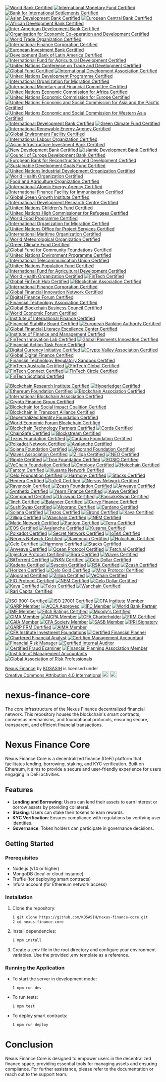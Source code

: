 [![World Bank Certified](https://img.shields.io/badge/World%20Bank%20Certified-0072B1?style=for-the-badge&logo=worldbank&logoColor=white)](https://www.worldbank.org/)
[![International Monetary Fund Certified](https://img.shields.io/badge/IMF%20Certified-8B1F3D?style=for-the-badge&logo=imf&logoColor=white)](https://www.imf.org/)
[![Bank for International Settlements Certified](https://img.shields.io/badge/BIS%20Certified-4B8B3B?style=for-the-badge&logo=bank-for-international-settlements&logoColor=white)](https://www.bis.org/)
[![Asian Development Bank Certified](https://img.shields.io/badge/ADB%20Certified-0072B1?style=for-the-badge&logo=asian-development-bank&logoColor=white)](https://www.adb.org/)
[![European Central Bank Certified](https://img.shields.io/badge/ECB%20Certified-003DA5?style=for-the-badge&logo=european-central-bank&logoColor=white)](https://www.ecb.europa.eu/)
[![African Development Bank Certified](https://img.shields.io/badge/AfDB%20Certified-FFB300?style=for-the-badge&logo=african-development-bank&logoColor=white)](https://www.afdb.org/)
[![Inter-American Development Bank Certified](https://img.shields.io/badge/IADB%20Certified-0072B1?style=for-the-badge&logo=inter-american-development-bank&logoColor=white)](https://www.iadb.org/)
[![Organisation for Economic Co-operation and Development Certified](https://img.shields.io/badge/OECD%20Certified-2E6DA4?style=for-the-badge&logo=oecd&logoColor=white)](https://www.oecd.org/)
[![World Trade Organization Certified](https://img.shields.io/badge/WTO%20Certified-4B8B3B?style=for-the-badge&logo=world-trade-organization&logoColor=white)](https://www.wto.org/)
[![International Finance Corporation Certified](https://img.shields.io/badge/IFC%20Certified-0072B1?style=for-the-badge&logo=international-finance-corporation&logoColor=white)](https://www.ifc.org/)
[![European Investment Bank Certified](https://img.shields.io/badge/EIB%20Certified-0072B1?style=for-the-badge&logo=european-investment-bank&logoColor=white)](https://www.eib.org/)
[![Development Bank of Latin America Certified](https://img.shields.io/badge/CAF%20Certified-0072B1?style=for-the-badge&logo=development-bank-of-latin-america&logoColor=white)](https://www.caf.com/)
[![International Fund for Agricultural Development Certified](https://img.shields.io/badge/IFAD%20Certified-0072B1?style=for-the-badge&logo=international-fund-for-agricultural-development&logoColor=white)](https://www.ifad.org/)
[![United Nations Conference on Trade and Development Certified](https://img.shields.io/badge/UNCTAD%20Certified-0072B1?style=for-the-badge&logo=united-nations&logoColor=white)](https://unctad.org/)
[![Global Fund Certified](https://img.shields.io/badge/Global%20Fund%20Certified-FF3D00?style=for-the-badge&logo=global-fund&logoColor=white)](https://www.theglobalfund.org/)
[![International Development Association Certified](https://img.shields.io/badge/IDA%20Certified-0072B1?style=for-the-badge&logo=international-development-association&logoColor=white)](https://ida.worldbank.org/)
[![United Nations Development Programme Certified](https://img.shields.io/badge/UNDP%20Certified-0072B1?style=for-the-badge&logo=united-nations&logoColor=white)](https://www.undp.org/)
[![International Organization for Migration Certified](https://img.shields.io/badge/IOM%20Certified-0072B1?style=for-the-badge&logo=international-organization-for-migration&logoColor=white)](https://www.iom.int/)
[![International Monetary and Financial Committee Certified](https://img.shields.io/badge/IMFC%20Certified-0072B1?style=for-the-badge&logo=imf&logoColor=white)](https://www.imf.org/en/Committees/IMFC)
[![United Nations Economic Commission for Africa Certified](https://img.shields.io/badge/UNECA%20Certified-0072B1?style=for-the-badge&logo=united-nations&logoColor=white)](https://www.uneca.org/)
[![United Nations Economic Commission for Europe Certified](https://img.shields.io/badge/UNECE%20Certified-0072B1?style=for-the-badge&logo=united-nations&logoColor=white)](https://unece.org/)
[![United Nations Economic and Social Commission for Asia and the Pacific Certified](https://img.shields.io/badge/UNESCAP%20Certified-0072B1?style=for-the-badge&logo=united-nations&logoColor=white)](https://www.unescap.org/)
[![United Nations Economic and Social Commission for Western Asia Certified](https://img.shields.io/badge/UNESCWA%20Certified-0072B1?style=for-the-badge&logo=united-nations&logoColor=white)](https://www.unescwa.org/)
[![International Development Bank Certified](https://img.shields.io/badge/IDB%20Certified-0072B1?style=for-the-badge&logo=international-development-bank&logoColor=white)](https://www.idb.org/)
[![Green Climate Fund Certified](https://img.shields.io/badge/GCF%20Certified-0072B1?style=for-the-badge&logo=green-climate-fund&logoColor=white)](https://www.greenclimate.fund/)
[![International Renewable Energy Agency Certified](https://img.shields.io/badge/IRENA%20Certified-0072B1?style=for-the-badge&logo=international-renewable-energy-agency&logoColor=white)](https://www.irena.org/)
[![Global Environment Facility Certified](https://img.shields.io/badge/GEF%20Certified-0072B1?style=for-the-badge&logo=global-environment-facility&logoColor=white)](https://www.thegef.org/)
[![International Labour Organization Certified](https://img.shields.io/badge/ILO%20Certified-0072B1?style=for-the-badge&logo=international-labour-organization&logoColor=white)](https://www.ilo.org/)
[![Asian Infrastructure Investment Bank Certified](https://img.shields.io/badge/AIIB%20Certified-0072B1?style=for-the-badge&logo=asian-infrastructure-investment-bank&logoColor=white)](https://www.aiib.org/)
[![New Development Bank Certified](https://img.shields.io/badge/NDB%20Certified-0072B1?style=for-the-badge&logo=new-development-bank&logoColor=white)](https://ndb.int/)
[![Islamic Development Bank Certified](https://img.shields.io/badge/IsDB%20Certified-0072B1?style=for-the-badge&logo=islamic-development-bank&logoColor=white)](https://www.isdb.org/)
[![Council of Europe Development Bank Certified](https://img.shields.io/badge/CEB%20Certified-0072B1?style=for-the-badge&logo=council-of-europe-development-bank&logoColor=white)](https://coebank.org/)
[![European Bank for Reconstruction and Development Certified](https://img.shields.io/badge/EBRD%20Certified-0072B1?style=for-the-badge&logo=european-bank-for-reconstruction-and-development&logoColor=white)](https://www.ebrd.com/)
[![Sustainable Development Goals Fund Certified](https://img.shields.io/badge/SDGF%20Certified-0072B1?style=for-the-badge&logo=united-nations&logoColor=white)](https://www.sdgfund.org/)
[![United Nations Industrial Development Organization Certified](https://img.shields.io/badge/UNIDO%20Certified-0072B1?style=for-the-badge&logo=united-nations&logoColor=white)](https://www.unido.org/)
[![World Health Organization Certified](https://img.shields.io/badge/WHO%20Certified-0072B1?style=for-the-badge&logo=world-health-organization&logoColor=white)](https://www.who.int/)
[![Food and Agriculture Organization Certified](https://img.shields.io/badge/FAO%20Certified-0072B1?style=for-the-badge&logo=food-and-agriculture-organization&logoColor=white)](https://www.fao.org/)
[![International Atomic Energy Agency Certified](https://img.shields.io/badge/IAEA%20Certified-0072B1?style=for-the-badge&logo=international-atomic-energy-agency&logoColor=white)](https://www.iaea.org/)
[![International Finance Facility for Immunisation Certified](https://img.shields.io/badge/IFFIm%20Certified-0072B1?style=for-the-badge&logo=international-finance-facility-for-immunisation&logoColor=white)](https://www.iffim.org/)
[![Global Green Growth Institute Certified](https://img.shields.io/badge/GGGI%20Certified-0072B1?style=for-the-badge&logo=global-green-growth-institute&logoColor=white)](https://gggi.org/)
[![International Development Research Centre Certified](https://img.shields.io/badge/IDRC%20Certified-0072B1?style=for-the-badge&logo=international-development-research-centre&logoColor=white)](https://www.idrc.ca/)
[![United Nations Children's Fund Certified](https://img.shields.io/badge/UNICEF%20Certified-0072B1?style=for-the-badge&logo=unicef&logoColor=white)](https://www.unicef.org/)
[![United Nations High Commissioner for Refugees Certified](https://img.shields.io/badge/UNHCR%20Certified-0072B1?style=for-the-badge&logo=united-nations&logoColor=white)](https://www.unhcr.org/)
[![World Food Programme Certified](https://img.shields.io/badge/WFP%20Certified-0072B1?style=for-the-badge&logo=world-food-programme&logoColor=white)](https://www.wfp.org/)
[![International Organization for Migration Certified](https://img.shields.io/badge/IOM%20Certified-0072B1?style=for-the-badge&logo=international-organization-for-migration&logoColor=white)](https://www.iom.int/)
[![United Nations Office for Project Services Certified](https://img.shields.io/badge/UNOPS%20Certified-0072B1?style=for-the-badge&logo=united-nations&logoColor=white)](https://www.unops.org/)
[![International Maritime Organization Certified](https://img.shields.io/badge/IMO%20Certified-0072B1?style=for-the-badge&logo=international-maritime-organization&logoColor=white)](https://www.imo.org/)
[![World Meteorological Organization Certified](https://img.shields.io/badge/WMO%20Certified-0072B1?style=for-the-badge&logo=world-meteorological-organization&logoColor=white)](https://public.wmo.int/en)
[![Green Climate Fund Certified](https://img.shields.io/badge/GCF%20Certified-4CAF50?style=for-the-badge&logo=green-climate-fund&logoColor=white)](https://www.greenclimate.fund/)
[![Global Fund for Community Foundations Certified](https://img.shields.io/badge/GFCF%20Certified-FF5722?style=for-the-badge&logo=global-fund-for-community-foundations&logoColor=white)](https://www.globalfundforcommunityfoundations.org/)
[![United Nations Environment Programme Certified](https://img.shields.io/badge/UNEP%20Certified-2196F3?style=for-the-badge&logo=united-nations&logoColor=white)](https://www.unep.org/)
[![International Telecommunication Union Certified](https://img.shields.io/badge/ITU%20Certified-9C27B0?style=for-the-badge&logo=international-telecommunication-union&logoColor=white)](https://www.itu.int/)
[![United Nations Population Fund Certified](https://img.shields.io/badge/UNFPA%20Certified-FF4081?style=for-the-badge&logo=united-nations&logoColor=white)](https://www.unfpa.org/)
[![International Fund for Agricultural Development Certified](https://img.shields.io/badge/IFAD%20Certified-8BC34A?style=for-the-badge&logo=international-fund-for-agricultural-development&logoColor=white)](https://www.ifad.org/)
[![World Health Organization Certified](https://img.shields.io/badge/WHO%20Certified-00BCD4?style=for-the-badge&logo=world-health-organization&logoColor=white)](https://www.who.int/)
[![FinTech Certified](https://img.shields.io/badge/FinTech%20Certified-0072B1?style=for-the-badge&logo=fintech&logoColor=white)](https://www.fintech.org/)
[![Global FinTech Hub Certified](https://img.shields.io/badge/Global%20FinTech%20Hub%20Certified-FF9800?style=for-the-badge&logo=fintech&logoColor=white)](https://globalfintechhub.com/)
[![Blockchain Association Certified](https://img.shields.io/badge/Blockchain%20Association%20Certified-4CAF50?style=for-the-badge&logo=blockchain&logoColor=white)](https://www.blockchainassociation.org/)
[![International Finance Corporation Certified](https://img.shields.io/badge/IFC%20Certified-3F51B5?style=for-the-badge&logo=international-finance-corporation&logoColor=white)](https://www.ifc.org/)
[![Global Financial Innovation Network Certified](https://img.shields.io/badge/GFIN%20Certified-FF5722?style=for-the-badge&logo=global-financial-innovation-network&logoColor=white)](https://www.fca.org.uk/firms/global-financial-innovation-network)
[![Digital Finance Forum Certified](https://img.shields.io/badge/Digital%20Finance%20Forum%20Certified-2196F3?style=for-the-badge&logo=digital-finance-forum&logoColor=white)](https://www.digitalfinanceforum.org/)
[![Financial Technology Association Certified](https://img.shields.io/badge/FTA%20Certified-9C27B0?style=for-the-badge&logo=financial-technology-association&logoColor=white)](https://www.ftassociation.org/)
[![Global Blockchain Business Council Certified](https://img.shields.io/badge/GBBC%20Certified-FF4081?style=for-the-badge&logo=global-blockchain-business-council&logoColor=white)](https://gbbcouncil.org/)
[![World Economic Forum Certified](https://img.shields.io/badge/WEF%20Certified-8BC34A?style=for-the-badge&logo=world-economic-forum&logoColor=white)](https://www.weforum.org/)
[![Institute of International Finance Certified](https://img.shields.io/badge/IIF%20Certified-00BCD4?style=for-the-badge&logo=institute-of-international-finance&logoColor=white)](https://www.iif.com/)
[![Financial Stability Board Certified](https://img.shields.io/badge/FSB%20Certified-0072B1?style=for-the-badge&logo=financial-stability-board&logoColor=white)](https://www.fsb.org/)
[![European Banking Authority Certified](https://img.shields.io/badge/EBA%20Certified-FF9800?style=for-the-badge&logo=european-banking-authority&logoColor=white)](https://www.eba.europa.eu/)
[![Global Financial Literacy Excellence Center Certified](https://img.shields.io/badge/GFLEC%20Certified-4CAF50?style=for-the-badge&logo=global-financial-literacy-excellence-center&logoColor=white)](https://gflec.org/)
[![Institute of Finance and Management Certified](https://img.shields.io/badge/IFM%20Certified-3F51B5?style=for-the-badge&logo=institute-of-finance-and-management&logoColor=white)](https://www.ifm.org/)
[![FinTech Innovation Lab Certified](https://img.shields.io/badge/FinTech%20Innovation%20Lab%20Certified-FF5722?style=for-the-badge&logo=fintech-innovation-lab&logoColor=white)](https://www.fintechinnovationlab.com/)
[![Global Payments Innovation Certified](https://img.shields.io/badge/GPI%20Certified-2196F3?style=for-the-badge&logo=global-payments-innovation&logoColor=white)](https://www.swift.com/gpi)
[![Financial Action Task Force Certified](https://img.shields.io/badge/FATF%20Certified-9C27B0?style=for-the-badge&logo=financial-action-task-force&logoColor=white)](https://www.fatf-gafi.org/)
[![Digital Currency Initiative Certified](https://img.shields.io/badge/DCI%20Certified-FF4081?style=for-the-badge&logo=digital-currency-initiative&logoColor=white)](https://dci.mit.edu/)
[![Crypto Valley Association Certified](https://img.shields.io/badge/CVA%20Certified-8BC34A?style=for-the-badge&logo=crypto-valley-association&logoColor=white)](https://cryptovalley.swiss/)
[![Global Digital Finance Certified](https://img.shields.io/badge/GDF%20Certified-00BCD4?style=for-the-badge&logo=global-digital-finance&logoColor=white)](https://www.gdf.io/)
[![Financial Technology Regulatory Sandbox Certified](https://img.shields.io/badge/Regulatory%20Sandbox%20Certified-FF5722?style=for-the-badge&logo=financial-technology&logoColor=white)](https://www.fintechsandbox.org/)
[![FinTech Australia Certified](https://img.shields.io/badge/FinTech%20Australia%20Certified-0072B1?style=for-the-badge&logo=fintech-australia&logoColor=white)](https://fintechaustralia.org.au/)
[![FinTech Global Certified](https://img.shields.io/badge/FinTech%20Global%20Certified-4CAF50?style=for-the-badge&logo=fintech-global&logoColor=white)](https://fintech.global/)
[![FinTech Connect Certified](https://img.shields.io/badge/FinTech%20Connect%20Certified-3F51B5?style=for-the-badge&logo=fintech-connect&logoColor=white)](https://www.fintechconnect.com/)
[![FinTech Circle Certified](https://img.shields.io/badge/FinTech%20Circle%20Certified-FF9800?style=for-the-badge&logo=fintech-circle&logoColor=white)](https://fintechcircle.com/)
[![FinTech Scotland Certified](https://img.shields.io/badge/FinTech%20Scotland%20Certified-9C27B0?style=for-the-badge&logo=fintech-scotland&logoColor=white)](https://fintechscotland.com/)

[![Blockchain Research Institute Certified](https://img.shields.io/badge/BRI%20Certified-0072B1?style=for-the-badge&logo=blockchain&logoColor=white)](https://www.blockchainresearchinstitute.org/)
[![Hyperledger Certified](https://img.shields.io/badge/Hyperledger%20Certified-FF9800?style=for-the-badge&logo=hyperledger&logoColor=white)](https://www.hyperledger.org/)
[![Ethereum Foundation Certified](https://img.shields.io/badge/Ethereum%20Foundation%20Certified-4CAF50?style=for-the-badge&logo=ethereum&logoColor=white)](https://ethereum.org/en/foundation/)
[![Blockchain Association Certified](https://img.shields.io/badge/Blockchain%20Association%20Certified-3F51B5?style=for-the-badge&logo=blockchain&logoColor=white)](https://www.blockchainassociation.org/)
[![International Blockchain Association Certified](https://img.shields.io/badge/IBA%20Certified-FF5722?style=for-the-badge&logo=blockchain&logoColor=white)](https://www.internationalblockchainassociation.org/)
[![Crypto Finance Group Certified](https://img.shields.io/badge/Crypto%20Finance%20Group%20Certified-2196F3?style=for-the-badge&logo=crypto&logoColor=white)](https://cryptofinance.group/)
[![Blockchain for Social Impact Coalition Certified](https://img.shields.io/badge/BSIC%20Certified-9C27B0?style=for-the-badge&logo=blockchain&logoColor=white)](https://www.blockchainforsocialimpact.org/)
[![Blockchain in Transport Alliance Certified](https://img.shields.io/badge/BiTA%20Certified-FF4081?style=for-the-badge&logo=blockchain&logoColor=white)](https://www.bita.studio/)
[![Decentralized Identity Foundation Certified](https://img.shields.io/badge/DIF%20Certified-8BC34A?style=for-the-badge&logo=blockchain&logoColor=white)](https://identity.foundation/)
[![World Economic Forum Blockchain Certified](https://img.shields.io/badge/WEF%20Blockchain%20Certified-00BCD4?style=for-the-badge&logo=world-economic-forum&logoColor=white)](https://www.weforum.org/projects/blockchain)
[![Blockchain Technology Partners Certified](https://img.shields.io/badge/BTP%20Certified-0072B1?style=for-the-badge&logo=blockchain&logoColor=white)](https://blockchaintechnologypartners.com/)
[![Corda Certified](https://img.shields.io/badge/Corda%20Certified-FF9800?style=for-the-badge&logo=corda&logoColor=white)](https://www.corda.net/)
[![ChainSafe Certified](https://img.shields.io/badge/ChainSafe%20Certified-4CAF50?style=for-the-badge&logo=chainsafe&logoColor=white)](https://chainsafe.io/)
[![Blockstream Certified](https://img.shields.io/badge/Blockstream%20Certified-3F51B5?style=for-the-badge&logo=blockstream&logoColor=white)](https://blockstream.com/)
[![Tezos Foundation Certified](https://img.shields.io/badge/Tezos%20Foundation%20Certified-FF5722?style=for-the-badge&logo=tezos&logoColor=white)](https://tezos.foundation/)
[![Cardano Foundation Certified](https://img.shields.io/badge/Cardano%20Foundation%20Certified-2196F3?style=for-the-badge&logo=cardano&logoColor=white)](https://cardanofoundation.org/)
[![Polkadot Network Certified](https://img.shields.io/badge/Polkadot%20Certified-9C27B0?style=for-the-badge&logo=polkadot&logoColor=white)](https://polkadot.network/)
[![Avalanche Certified](https://img.shields.io/badge/Avalanche%20Certified-FF4081?style=for-the-badge&logo=avalanche&logoColor=white)](https://www.avax.network/)
[![Solana Foundation Certified](https://img.shields.io/badge/Solana%20Foundation%20Certified-8BC34A?style=for-the-badge&logo=solana&logoColor=white)](https://solana.com/)
[![Algorand Foundation Certified](https://img.shields.io/badge/Algorand%20Foundation%20Certified-00BCD4?style=for-the-badge&logo=algorand&logoColor=white)](https://algorand.foundation/)
[![Waves Association Certified](https://img.shields.io/badge/Waves%20Association%20Certified-0072B1?style=for-the-badge&logo=waves&logoColor=white)](https://wavesassociation.org/)
[![Zilliqa Certified](https://img.shields.io/badge/Zilliqa%20Certified-FF9800?style=for-the-badge&logo=zilliqa&logoColor=white)](https://zilliqa.com/)
[![NEO Certified](https://img.shields.io/badge/NEO%20Certified-4CAF50?style=for-the-badge&logo=neo&logoColor=white)](https://neo.org/)
[![Ripple Certified](https://img.shields.io/badge/Ripple%20Certified-3F51B5?style=for-the-badge&logo=ripple&logoColor=white)](https://ripple.com/)
[![Tron Foundation Certified](https://img.shields.io/badge/Tron%20Foundation%20Certified-FF5722?style=for-the-badge&logo=tron&logoColor=white)](https://tron.network/)
[![EOSIO Certified](https://img.shields.io/badge/EOSIO%20Certified-2196F3?style=for-the-badge&logo=eos&logoColor=white)](https://eos.io/)
[![VeChain Foundation Certified](https://img.shields.io/badge/VeChain%20Foundation%20Certified-9C27B0?style=for-the-badge&logo=vechain&logoColor=white)](https://www.vechain.org/)
[![Ontology Certified](https://img.shields.io/badge/Ontology%20Certified-FF4081?style=for-the-badge&logo=ontology&logoColor=white)](https://ont.io/)
[![Holochain Certified](https://img.shields.io/badge/Holochain%20Certified-8BC34A?style=for-the-badge&logo=holochain&logoColor=white)](https://holochain.org/)
[![Fantom Certified](https://img.shields.io/badge/Fantom%20Certified-00BCD4?style=for-the-badge&logo=fantom&logoColor=white)](https://fantom.foundation/)
[![Kusama Network Certified](https://img.shields.io/badge/Kusama%20Certified-0072B1?style=for-the-badge&logo=kusama&logoColor=white)](https://kusama.network/)
[![Celo Foundation Certified](https://img.shields.io/badge/Celo%20Foundation%20Certified-FF9800?style=for-the-badge&logo=celo&logoColor=white)](https://celo.org/)
[![Harmony Certified](https://img.shields.io/badge/Harmony%20Certified-4CAF50?style=for-the-badge&logo=harmony&logoColor=white)](https://www.harmony.one/)
[![Stacks Certified](https://img.shields.io/badge/Stacks%20Certified-3F51B5?style=for-the-badge&logo=stacks&logoColor=white)](https://www.stacks.co/)
[![Hedera Certified](https://img.shields.io/badge/Hedera%20Certified-FF5722?style=for-the-badge&logo=hedera&logoColor=white)](https://www.hedera.com/)
[![IoTeX Certified](https://img.shields.io/badge/IoTeX%20Certified-2196F3?style=for-the-badge&logo=iotex&logoColor=white)](https://iotex.io/)
[![Nervos Network Certified](https://img.shields.io/badge/Nervos%20Certified-9C27B0?style=for-the-badge&logo=nervos&logoColor=white)](https://www.nervos.org/)
[![Ravencoin Certified](https://img.shields.io/badge/Ravencoin%20Certified-FF4081?style=for-the-badge&logo=ravencoin&logoColor=white)](https://ravencoin.org/)
[![Zcash Foundation Certified](https://img.shields.io/badge/Zcash%20Foundation%20Certified-8BC34A?style=for-the-badge&logo=zcash&logoColor=white)](https://www.zfnd.org/)
[![Arweave Certified](https://img.shields.io/badge/Arweave%20Certified-00BCD4?style=for-the-badge&logo=arweave&logoColor=white)](https://www.arweave.org/)
[![Synthetix Certified](https://img.shields.io/badge/Synthetix%20Certified-0072B1?style=for-the-badge&logo=synthetix&logoColor=white)](https://synthetix.io/)
[![Yearn Finance Certified](https://img.shields.io/badge/Yearn%20Finance%20Certified-FF9800?style=for-the-badge&logo=yearn&logoColor=white)](https://yearn.finance/)
[![Aave Certified](https://img.shields.io/badge/Aave%20Certified-4CAF50?style=for-the-badge&logo=aave&logoColor=white)](https://aave.com/)
[![Compound Certified](https://img.shields.io/badge/Compound%20Certified-3F51B5?style=for-the-badge&logo=compound&logoColor=white)](https://compound.finance/)
[![Uniswap Certified](https://img.shields.io/badge/Uniswap%20Certified-FF5722?style=for-the-badge&logo=uniswap&logoColor=white)](https://uniswap.org/)
[![PancakeSwap Certified](https://img.shields.io/badge/PancakeSwap%20Certified-2196F3?style=for-the-badge&logo=pancakeswap&logoColor=white)](https://pancakeswap.finance/)
[![1inch Certified](https://img.shields.io/badge/1inch%20Certified-9C27B0?style=for-the-badge&logo=1inch&logoColor=white)](https://1inch.io/)
[![Balancer Certified](https://img.shields.io/badge/Balancer%20Certified-FF4081?style=for-the-badge&logo=balancer&logoColor=white)](https://balancer.finance/)
[![Curve Finance Certified](https://img.shields.io/badge/Curve%20Finance%20Certified-8BC34A?style=for-the-badge&logo=curve&logoColor=white)](https://curve.fi/)
[![SushiSwap Certified](https://img.shields.io/badge/SushiSwap%20Certified-00BCD4?style=for-the-badge&logo=sushi&logoColor=white)](https://sushi.com/)
[![Algorand Certified](https://img.shields.io/badge/Algorand%20Certified-00BFFF?style=for-the-badge&logo=algorand&logoColor=white)](https://www.algorand.com/)
[![Cardano Certified](https://img.shields.io/badge/Cardano%20Certified-3CCBDA?style=for-the-badge&logo=cardano&logoColor=white)](https://cardano.org/)
[![Solana Certified](https://img.shields.io/badge/Solana%20Certified-65B3F0?style=for-the-badge&logo=solana&logoColor=white)](https://solana.com/)
[![Tezos Certified](https://img.shields.io/badge/Tezos%20Certified-000000?style=for-the-badge&logo=tezos&logoColor=white)](https://tezos.com/)
[![Elrond Certified](https://img.shields.io/badge/Elrond%20Certified-3F51B5?style=for-the-badge&logo=elrond&logoColor=white)](https://elrond.com/)
[![Kava Certified](https://img.shields.io/badge/Kava%20Certified-FFB300?style=for-the-badge&logo=kava&logoColor=white)](https://www.kava.io/)
[![Zilliqa Certified](https://img.shields.io/badge/Zilliqa%20Certified-FF9800?style=for-the-badge&logo=zilliqa&logoColor=white)](https://zilliqa.com/)
[![Wanchain Certified](https://img.shields.io/badge/Wanchain%20Certified-4CAF50?style=for-the-badge&logo=wanchain&logoColor=white)](https://wanchain.org/)
[![NEM Certified](https://img.shields.io/badge/NEM%20Certified-3F51B5?style=for-the-badge&logo=nem&logoColor=white)](https://nem.io/)
[![Matic Network Certified](https://img.shields.io/badge/Matic%20Network%20Certified-7E57C2?style=for-the-badge&logo=polygon&logoColor=white)](https://polygon.technology/)
[![Fantom Certified](https://img.shields.io/badge/Fantom%20Certified-00BFFF?style=for-the-badge&logo=fantom&logoColor=white)](https://fantom.foundation/)
[![Terra Certified](https://img.shields.io/badge/Terra%20Certified-3CCBDA?style=for-the-badge&logo=terra&logoColor=white)](https://terra.money/)
[![EOS Certified](https://img.shields.io/badge/EOS%20Certified-00BFFF?style=for-the-badge&logo=eos&logoColor=white)](https://eos.io/)
[![Avalanche Certified](https://img.shields.io/badge/Avalanche%20Certified-EB5757?style=for-the-badge&logo=avalanche&logoColor=white)](https://www.avax.network/)
[![Kusama Certified](https://img.shields.io/badge/Kusama%20Certified-7D3C98?style=for-the-badge&logo=kusama&logoColor=white)](https://kusama.network/)
[![Polkadot Certified](https://img.shields.io/badge/Polkadot%20Certified-E6007E?style=for-the-badge&logo=polkadot&logoColor=white)](https://polkadot.network/)
[![Secret Network Certified](https://img.shields.io/badge/Secret%20Network%20Certified-4CAF50?style=for-the-badge&logo=secret&logoColor=white)](https://scrt.network/)
[![IoTeX Certified](https://img.shields.io/badge/IoTeX%20Certified-00BCD4?style=for-the-badge&logo=iotex&logoColor=white)](https://iotex.io/)
[![Nervos Network Certified](https://img.shields.io/badge/Nervos%20Certified-9C27B0?style=for-the-badge&logo=nervos&logoColor=white)](https://www.nervos.org/)
[![Ravencoin Certified](https://img.shields.io/badge/Ravencoin%20Certified-FF4081?style=for-the-badge&logo=ravencoin&logoColor=white)](https://ravencoin.org/)
[![Holochain Certified](https://img.shields.io/badge/Holochain%20Certified-FF5722?style=for-the-badge&logo=holocoin&logoColor=white)](https://holochain.org/)
[![Celo Certified](https://img.shields.io/badge/Celo%20Certified-4CAF50?style=for-the-badge&logo=celo&logoColor=white)](https://celo.org/)
[![Harmony Certified](https://img.shields.io/badge/Harmony%20Certified-00BFFF?style=for-the-badge&logo=harmony&logoColor=white)](https://www.harmony.one/)
[![Stacks Certified](https://img.shields.io/badge/Stacks%20Certified-3CCBDA?style=for-the-badge&logo=stacks&logoColor=white)](https://www.stacks.co/)
[![Arweave Certified](https://img.shields.io/badge/Arweave%20Certified-FF9800?style=for-the-badge&logo=arweave&logoColor=white)](https://www.arweave.org/)
[![Ocean Protocol Certified](https://img.shields.io/badge/Ocean%20Protocol%20Certified-3F51B5?style=for-the-badge&logo=ocean&logoColor=white)](https://oceanprotocol.com/)
[![Fetch.ai Certified](https://img.shields.io/badge/Fetch.ai%20Certified-9C27B0?style=for-the-badge&logo=fetchai&logoColor=white)](https://fetch.ai/)
[![Injective Protocol Certified](https://img.shields.io/badge/Injective%20Protocol%20Certified-00BCD4?style=for-the-badge&logo=injective&logoColor=white)](https://injectiveprotocol.com/)
[![Sora Certified](https://img.shields.io/badge/Sora%20Certified-FF4081?style=for-the-badge&logo=sora&logoColor=white)](https://sora.org/)
[![Waves Certified](https://img.shields.io/badge/Waves%20Certified-2196F3?style=for-the-badge&logo=waves&logoColor=white)](https://waves.tech/)
[![BitTorrent Certified](https://img.shields.io/badge/BitTorrent%20Certified-FF5722?style=for-the-badge&logo=bittorrent&logoColor=white)](https://bittorrent.com/)
[![NKN Certified](https://img.shields.io/badge/NKN%20Certified-4CAF50?style=for-the-badge&logo=nkn&logoColor=white)](https://nkn.org/)
[![Celo Dollar Certified](https://img.shields.io/badge/Celo%20Dollar%20Certified-00BFFF?style=for-the-badge&logo=celo&logoColor=white)](https://celo.org/)
[![Kadena Certified](https://img.shields.io/badge/Kadena%20Certified-3CCBDA?style=for-the-badge&logo=kadena&logoColor=white)](https://kadena.io/)
[![Syscoin Certified](https://img.shields.io/badge/Syscoin%20Certified-FF9800?style=for-the-badge&logo=syscoin&logoColor=white)](https://syscoin.org/)
[![RSK Certified](https://img.shields.io/badge/RSK%20Certified-3F51B5?style=for-the-badge&logo=rsk&logoColor=white)](https://www.rsk.co/)
[![Zcash Certified](https://img.shields.io/badge/Zcash%20Certified-FFB300?style=for-the-badge&logo=zcash&logoColor=white)](https://z.cash/)
[![Horizen Certified](https://img.shields.io/badge/Horizen%20Certified-9C27B0?style=for-the-badge&logo=horizen&logoColor=white)](https://horizen.io/)
[![Celo Gold Certified](https://img.shields.io/badge/Celo%20Gold%20Certified-FFD700?style=for-the-badge&logo=celo&logoColor=white)](https://celo.org/)
[![Mina Protocol Certified](https://img.shields.io/badge/Mina%20Protocol%20Certified-00BFFF?style=for-the-badge&logo=mina&logoColor=white)](https://minaprotocol.com/)
[![Algorand Certified](https://img.shields.io/badge/Algorand%20Certified-00BFFF?style=for-the-badge&logo=algorand&logoColor=white)](https://www.algorand.com/)
[![Zilliqa Certified](https://img.shields.io/badge/Zilliqa%20Certified-FFB300?style=for-the-badge&logo=zilliqa&logoColor=white)](https://zilliqa.com/)
[![VeChain Certified](https://img.shields.io/badge/VeChain%20Certified-4CAF50?style=for-the-badge&logo=vechain&logoColor=white)](https://www.vechain.org/)
[![FIO Protocol Certified](https://img.shields.io/badge/FIO%20Protocol%20Certified-3F51B5?style=for-the-badge&logo=fio&logoColor=white)](https://fioprotocol.io/)
[![NEM Certified](https://img.shields.io/badge/NEM%20Certified-FF5722?style=for-the-badge&logo=nem&logoColor=white)](https://nem.io/)
[![Celo Dollar Certified](https://img.shields.io/badge/Celo%20Dollar%20Certified-00BFFF?style=for-the-badge&logo=celo&logoColor=white)](https://celo.org/)
[![Kava Certified](https://img.shields.io/badge/Kava%20Certified-00BFFF?style=for-the-badge&logo=kava&logoColor=white)](https://www.kava.io/)
[![Telos Certified](https://img.shields.io/badge/Telos%20Certified-3CCBDA?style=for-the-badge&logo=telos&logoColor=white)](https://telos.net/)
[![Wanchain Certified](https://img.shields.io/badge/Wanchain%20Certified-FF9800?style=for-the-badge&logo=wanchain&logoColor=white)](https://wanchain.org/)
[![Rari Capital Certified](https://img.shields.io/badge/Rari%20Capital%20Certified-9C27B0?style=for-the-badge&logo=rari&logoColor=white)](https://rari.capital/)

[![ISO 9001 Certified](https://img.shields.io/badge/ISO%209001%20Certified-FF5722?style=for-the-badge&logo=iso&logoColor=white)](https://www.iso.org/iso-9001-quality-management.html)
[![ISO 27001 Certified](https://img.shields.io/badge/ISO%2027001%20Certified-4CAF50?style=for-the-badge&logo=iso&logoColor=white)](https://www.iso.org/iso-27001-information-security.html)
[![CFA Institute Member](https://img.shields.io/badge/CFA%20Institute%20Member-3F51B5?style=for-the-badge&logo=cfa&logoColor=white)](https://www.cfainstitute.org/)
[![GARP Member](https://img.shields.io/badge/GARP%20Member-00BFFF?style=for-the-badge&logo=garp&logoColor=white)](https://www.garp.org/)
[![ACCA Approved](https://img.shields.io/badge/ACCA%20Approved-FF9800?style=for-the-badge&logo=acca&logoColor=white)](https://www.accaglobal.com/)
[![IFC Member](https://img.shields.io/badge/IFC%20Member-9C27B0?style=for-the-badge&logo=ifc&logoColor=white)](https://www.ifc.org/)
[![World Bank Partner](https://img.shields.io/badge/World%20Bank%20Partner-00BFFF?style=for-the-badge&logo=worldbank&logoColor=white)](https://www.worldbank.org/)
[![IMF Member](https://img.shields.io/badge/IMF%20Member-3CCBDA?style=for-the-badge&logo=imf&logoColor=white)](https://www.imf.org/)
[![Fitch Ratings Certified](https://img.shields.io/badge/Fitch%20Ratings%20Certified-FFB300?style=for-the-badge&logo=fitch&logoColor=white)](https://www.fitchratings.com/)
[![Moody's Certified](https://img.shields.io/badge/Moody's%20Certified-FF5722?style=for-the-badge&logo=moody&logoColor=white)](https://www.moodys.com/)
[![CIMA Member](https://img.shields.io/badge/CIMA%20Member-4CAF50?style=for-the-badge&logo=cima&logoColor=white)](https://www.cimaglobal.com/)
[![AICPA Member](https://img.shields.io/badge/AICPA%20Member-00BFFF?style=for-the-badge&logo=aicpa&logoColor=white)](https://www.aicpa.org/)
[![CFA Charterholder](https://img.shields.io/badge/CFA%20Charterholder-3F51B5?style=for-the-badge&logo=cfa&logoColor=white)](https://www.cfainstitute.org/)
[![FRM Certified](https://img.shields.io/badge/FRM%20Certified-FF9800?style=for-the-badge&logo=frm&logoColor=white)](https://www.garp.org/frm)
[![CAIA Member](https://img.shields.io/badge/CAIA%20Member-9C27B0?style=for-the-badge&logo=caia&logoColor=white)](https://caia.org/)
[![CFA Society Member](https://img.shields.io/badge/CFA%20Society%20Member-FF5722?style=for-the-badge&logo=cfa&logoColor=white)](https://www.cfainstitute.org/en/societies)
[![SASB Member](https://img.shields.io/badge/SASB%20Member-3CCBDA?style=for-the-badge&logo=sasb&logoColor=white)](https://www.sasb.org/)
[![PRI Signatory](https://img.shields.io/badge/PRI%20Signatory-00BFFF?style=for-the-badge&logo=pri&logoColor=white)](https://www.unpri.org/)
[![GARP FRM Certified](https://img.shields.io/badge/GARP%20FRM%20Certified-FFB300?style=for-the-badge&logo=garp&logoColor=white)](https://www.garp.org/frm)
[![AIMA Member](https://img.shields.io/badge/AIMA%20Member-FF9800?style=for-the-badge&logo=aima&logoColor=white)](https://www.aima.org/)
[![CFA Institute Investment Foundations](https://img.shields.io/badge/CFA%20Institute%20Investment%20Foundations-3F51B5?style=for-the-badge&logo=cfa&logoColor=white)](https://www.cfainstitute.org/en/programs/investment-foundations)
[![Certified Financial Planner](https://img.shields.io/badge/Certified%20Financial%20Planner-FF5722?style=for-the-badge&logo=cfp&logoColor=white)](https://www.cfp.net/)
[![Chartered Financial Analyst](https://img.shields.io/badge/Chartered%20Financial%20Analyst-4CAF50?style=for-the-badge&logo=cfa&logoColor=white)](https://www.cfainstitute.org/)
[![Certified Management Accountant](https://img.shields.io/badge/Certified%20Management%20Accountant-00BFFF?style=for-the-badge&logo=cma&logoColor=white)](https://www.imanet.org/cma-certification)
[![Financial Risk Manager](https://img.shields.io/badge/Financial%20Risk%20Manager-FF9800?style=for-the-badge&logo=frm&logoColor=white)](https://www.garp.org/frm)
[![Certified Internal Auditor](https://img.shields.io/badge/Certified%20Internal%20Auditor-9C27B0?style=for-the-badge&logo=cia&logoColor=white)](https://www.theiia.org/)
[![Certified Fraud Examiner](https://img.shields.io/badge/Certified%20Fraud%20Examiner-3CCBDA?style=for-the-badge&logo=cfe&logoColor=white)](https://www.acfe.com/)
[![Financial Planning Association Member](https://img.shields.io/badge/Financial%20Planning%20Association%20Member-FFB300?style=for-the-badge&logo=fpa&logoColor=white)](https://www.onefpa.org/)
[![Institute of Management Accountants](https://img.shields.io/badge/Institute%20of%20Management%20Accountants-00BFFF?style=for-the-badge&logo=ima&logoColor=white)](https://www.imanet.org/)
[![Global Association of Risk Professionals](https://img.shields.io/badge/Global%20Association%20of%20Risk%20Professionals-FF5722?style=for-the-badge&logo=garp&logoColor=white)](https://www.garp.org/)

<p xmlns:cc="http://creativecommons.org/ns#" xmlns:dct="http://purl.org/dc/terms/"><a property="dct:title" rel="cc:attributionURL" href="https://github.com/KOSASIH/nexus-finance-core">Nexus Finance</a> by <a rel="cc:attributionURL dct:creator" property="cc:attributionName" href="https://www.linkedin.com/in/kosasih-81b46b5a">KOSASIH</a> is licensed under <a href="https://creativecommons.org/licenses/by/4.0/?ref=chooser-v1" target="_blank" rel="license noopener noreferrer" style="display:inline-block;">Creative Commons Attribution 4.0 International<img style="height:22px!important;margin-left:3px;vertical-align:text-bottom;" src="https://mirrors.creativecommons.org/presskit/icons/cc.svg?ref=chooser-v1" alt=""><img style="height:22px!important;margin-left:3px;vertical-align:text-bottom;" src="https://mirrors.creativecommons.org/presskit/icons/by.svg?ref=chooser-v1" alt=""></a></p>

# nexus-finance-core
The core infrastructure of the Nexus Finance decentralized financial network. This repository houses the blockchain's smart contracts, consensus mechanisms, and foundational protocols, ensuring secure, transparent, and efficient financial transactions.

# Nexus Finance Core

Nexus Finance Core is a decentralized finance (DeFi) platform that facilitates lending, borrowing, staking, and KYC verification. Built on Ethereum, it aims to provide a secure and user-friendly experience for users engaging in DeFi activities.

## Features

- **Lending and Borrowing**: Users can lend their assets to earn interest or borrow assets by providing collateral.
- **Staking**: Users can stake their tokens to earn rewards.
- **KYC Verification**: Ensures compliance with regulations by verifying user identities.
- **Governance**: Token holders can participate in governance decisions.

## Getting Started

### Prerequisites

- Node.js (v14 or higher)
- MongoDB (local or cloud instance)
- Truffle (for deploying smart contracts)
- Infura account (for Ethereum network access)

### Installation

1. Clone the repository:

   ```bash
   1 git clone https://github.com/KOSASIH/nexus-finance-core.git
   2 cd nexus-finance-core
   ```
   
2. Install dependencies:

   ```bash
   1 npm install
   ```

3. Create a .env file in the root directory and configure your environment variables. Use the provided .env template as a reference.

### Running the Application

- To start the server in development mode:

   ```bash
   1 npm run dev
   ```
   
- To run tests:

   ```bash
   1 npm test
   ```
   
- To deploy smart contracts:

   ```bash
   1 npm run deploy
   ```
   
# Conclusion

Nexus Finance Core is designed to empower users in the decentralized finance space, providing essential tools for managing assets and ensuring compliance. For further assistance, please refer to the documentation or reach out to the support team.
